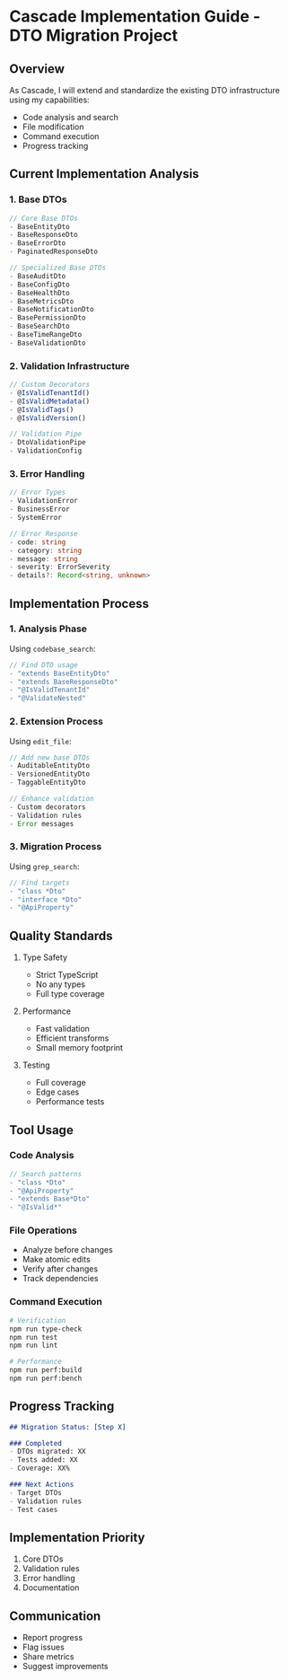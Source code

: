# Cascade Implementation Guide - DTO Migration Project

## Overview
As Cascade, I will extend and standardize the existing DTO infrastructure using my capabilities:
- Code analysis and search
- File modification
- Command execution
- Progress tracking

## Current Implementation Analysis

### 1. Base DTOs
```typescript
// Core Base DTOs
- BaseEntityDto
- BaseResponseDto
- BaseErrorDto
- PaginatedResponseDto

// Specialized Base DTOs
- BaseAuditDto
- BaseConfigDto
- BaseHealthDto
- BaseMetricsDto
- BaseNotificationDto
- BasePermissionDto
- BaseSearchDto
- BaseTimeRangeDto
- BaseValidationDto
```

### 2. Validation Infrastructure
```typescript
// Custom Decorators
- @IsValidTenantId()
- @IsValidMetadata()
- @IsValidTags()
- @IsValidVersion()

// Validation Pipe
- DtoValidationPipe
- ValidationConfig
```

### 3. Error Handling
```typescript
// Error Types
- ValidationError
- BusinessError
- SystemError

// Error Response
- code: string
- category: string
- message: string
- severity: ErrorSeverity
- details?: Record<string, unknown>
```

## Implementation Process

### 1. Analysis Phase
Using `codebase_search`:
```typescript
// Find DTO usage
- "extends BaseEntityDto"
- "extends BaseResponseDto"
- "@IsValidTenantId"
- "@ValidateNested"
```

### 2. Extension Process
Using `edit_file`:
```typescript
// Add new base DTOs
- AuditableEntityDto
- VersionedEntityDto
- TaggableEntityDto

// Enhance validation
- Custom decorators
- Validation rules
- Error messages
```

### 3. Migration Process
Using `grep_search`:
```typescript
// Find targets
- "class *Dto"
- "interface *Dto"
- "@ApiProperty"
```

## Quality Standards
1. Type Safety
   - Strict TypeScript
   - No any types
   - Full type coverage

2. Performance
   - Fast validation
   - Efficient transforms
   - Small memory footprint

3. Testing
   - Full coverage
   - Edge cases
   - Performance tests

## Tool Usage

### Code Analysis
```typescript
// Search patterns
- "class *Dto"
- "@ApiProperty"
- "extends Base*Dto"
- "@IsValid*"
```

### File Operations
- Analyze before changes
- Make atomic edits
- Verify after changes
- Track dependencies

### Command Execution
```bash
# Verification
npm run type-check
npm run test
npm run lint

# Performance
npm run perf:build
npm run perf:bench
```

## Progress Tracking
```markdown
## Migration Status: [Step X]

### Completed
- DTOs migrated: XX
- Tests added: XX
- Coverage: XX%

### Next Actions
- Target DTOs
- Validation rules
- Test cases
```

## Implementation Priority
1. Core DTOs
2. Validation rules
3. Error handling
4. Documentation

## Communication
- Report progress
- Flag issues
- Share metrics
- Suggest improvements

